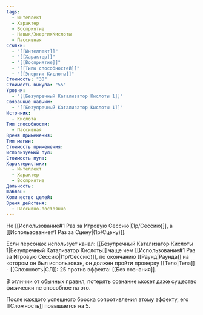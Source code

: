 ```yaml
---
tags:
  - Интеллект
  - Характер
  - Восприятие
  - Навык/ЭнергияКислоты
  - Пассивная
Ссылки:
  - "[[Интеллект]]"
  - "[[Характер]]"
  - "[[Восприятие]]"
  - "[[Типы способностей]]"
  - "[[Энергия Кислоты]]"
Стоимость: "30"
Стоимость выкупа: "55"
Уровни:
  - "[[Безупречный Катализатор Кислоты 1]]"
Связанные навыки:
  - "[[Безупречный Катализатор Кислоты 1]]"
Источник:
  - Кислота
Тип способности:
  - Пассивная
Время применения: 
Тип магии: 
Стоимость применения: 
Используемый пул: 
Стоимость пула: 
Характеристики:
  - Интеллект
  - Характер
  - Восприятие
Дальность: 
Шаблон: 
Количество целей: 
Время действия:
  - Пассивно-постоянно
---
```

Не [[Использование#1 Раз за Игровую Сессию|(1р/Сессию)]], а [[Использование#1 Раз за Сцену|(1р/Сцену)]].

Если персонаж использует канал: [[Безупречный Катализатор Кислоты 1|Безупречный Катализатор Кислоты]] чаще чем [[Использование#1 Раз за Игровую Сессию|(1р/Сессию)]], по окончанию [[Раунд|Раунда]] на котором он был использован, он должен пройти проверку [[Тело|Тела]] - [[Сложность|СЛ]]: 25 против эффекта: [[Без сознания]]. 

В отличии от обычных правил, потерять сознание может даже существо физически не способное на это. 

После каждого успешного броска сопротивления этому эффекту, его [[Сложность]] повышается на 5. 